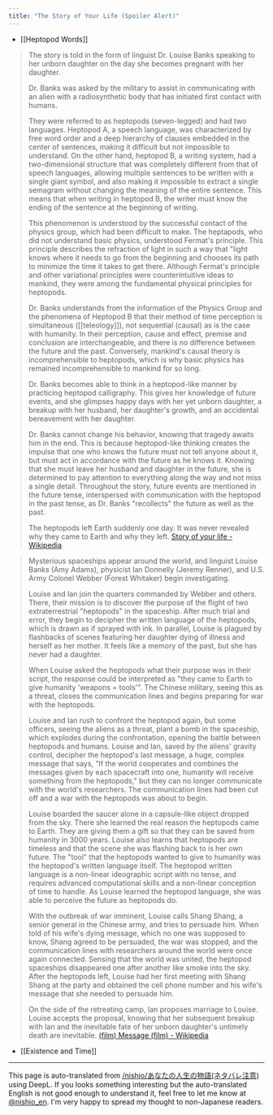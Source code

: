 ```yaml
---
title: "The Story of Your Life (Spoiler Alert)"
---
```


- [[Heptopod Words]]

> The story is told in the form of linguist Dr. Louise Banks speaking to her unborn daughter on the day she becomes pregnant with her daughter.
>
>  Dr. Banks was asked by the military to assist in communicating with an alien with a radiosynthetic body that has initiated first contact with humans.
>
>  They were referred to as heptopods (seven-legged) and had two languages. Heptopod A, a speech language, was characterized by free word order and a deep hierarchy of clauses embedded in the center of sentences, making it difficult but not impossible to understand. On the other hand, heptopod B, a writing system, had a two-dimensional structure that was completely different from that of speech languages, allowing multiple sentences to be written with a single giant symbol, and also making it impossible to extract a single semagram without changing the meaning of the entire sentence. This means that when writing in heptopod B, the writer must know the ending of the sentence at the beginning of writing.
>
>  This phenomenon is understood by the successful contact of the physics group, which had been difficult to make. The heptapods, who did not understand basic physics, understood Fermat's principle. This principle describes the refraction of light in such a way that "light knows where it needs to go from the beginning and chooses its path to minimize the time it takes to get there. Although Fermat's principle and other variational principles were counterintuitive ideas to mankind, they were among the fundamental physical principles for heptopods.
>
>  Dr. Banks understands from the information of the Physics Group and the phenomena of Heptopod B that their method of time perception is simultaneous ([[teleology]]), not sequential (causal) as is the case with humanity. In their perception, cause and effect, premise and conclusion are interchangeable, and there is no difference between the future and the past. Conversely, mankind's causal theory is incomprehensible to heptopods, which is why basic physics has remained incomprehensible to mankind for so long.
>
>  Dr. Banks becomes able to think in a heptopod-like manner by practicing heptopod calligraphy. This gives her knowledge of future events, and she glimpses happy days with her yet unborn daughter, a breakup with her husband, her daughter's growth, and an accidental bereavement with her daughter.
>
>  Dr. Banks cannot change his behavior, knowing that tragedy awaits him in the end. This is because heptopod-like thinking creates the impulse that one who knows the future must not tell anyone about it, but must act in accordance with the future as he knows it. Knowing that she must leave her husband and daughter in the future, she is determined to pay attention to everything along the way and not miss a single detail. Throughout the story, future events are mentioned in the future tense, interspersed with communication with the heptopod in the past tense, as Dr. Banks "recollects" the future as well as the past.
>
>  The heptopods left Earth suddenly one day. It was never revealed why they came to Earth and why they left.
[Story of your life - Wikipedia](https://ja.wikipedia.org/wiki/あなたの人生の物語#プロット)

> Mysterious spaceships appear around the world, and linguist Louise Banks (Amy Adams), physicist Ian Donnelly (Jeremy Renner), and U.S. Army Colonel Webber (Forest Whitaker) begin investigating.
>
>  Louise and Ian join the quarters commanded by Webber and others. There, their mission is to discover the purpose of the flight of two extraterrestrial "heptopods" in the spaceship. After much trial and error, they begin to decipher the written language of the heptopods, which is drawn as if sprayed with ink. In parallel, Louise is plagued by flashbacks of scenes featuring her daughter dying of illness and herself as her mother. It feels like a memory of the past, but she has never had a daughter.
>
>  When Louise asked the heptopods what their purpose was in their script, the response could be interpreted as "they came to Earth to give humanity 'weapons = tools'". The Chinese military, seeing this as a threat, closes the communication lines and begins preparing for war with the heptopods.
>
>  Louise and Ian rush to confront the heptopod again, but some officers, seeing the aliens as a threat, plant a bomb in the spaceship, which explodes during the confrontation, opening the battle between heptopods and humans. Louise and Ian, saved by the aliens' gravity control, decipher the heptopod's last message, a huge, complex message that says, "If the world cooperates and combines the messages given by each spacecraft into one, humanity will receive something from the heptopods," but they can no longer communicate with the world's researchers. The communication lines had been cut off and a war with the heptopods was about to begin.
>
>  Louise boarded the saucer alone in a capsule-like object dropped from the sky. There she learned the real reason the heptopods came to Earth. They are giving them a gift so that they can be saved from humanity in 3000 years. Louise also learns that heptopods are timeless and that the scene she was flashing back to is her own future. The "tool" that the heptopods wanted to give to humanity was the heptopod's written language itself. The heptopod written language is a non-linear ideographic script with no tense, and requires advanced computational skills and a non-linear conception of time to handle. As Louise learned the heptopod language, she was able to perceive the future as heptopods do.
>
>  With the outbreak of war imminent, Louise calls Shang Shang, a senior general in the Chinese army, and tries to persuade him. When told of his wife's dying message, which no one was supposed to know, Shang agreed to be persuaded, the war was stopped, and the communication lines with researchers around the world were once again connected. Sensing that the world was united, the heptopod spaceships disappeared one after another like smoke into the sky. After the heptopods left, Louise had her first meeting with Shang Shang at the party and obtained the cell phone number and his wife's message that she needed to persuade him.
>
>  On the side of the retreating camp, Ian proposes marriage to Louise. Louise accepts the proposal, knowing that her subsequent breakup with Ian and the inevitable fate of her unborn daughter's untimely death are inevitable.
[(film) Message (film) - Wikipedia](https://ja.wikipedia.org/wiki/メッセージ_)

- [[Existence and Time]]

---
This page is auto-translated from [/nishio/あなたの人生の物語(ネタバレ注意)](https://scrapbox.io/nishio/あなたの人生の物語(ネタバレ注意)) using DeepL. If you looks something interesting but the auto-translated English is not good enough to understand it, feel free to let me know at [@nishio_en](https://twitter.com/nishio_en). I'm very happy to spread my thought to non-Japanese readers.